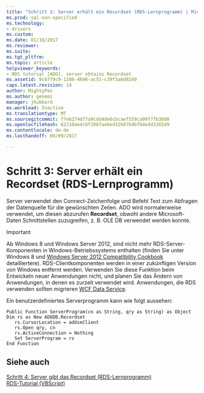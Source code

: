 ```yaml
---
title: "Schritt 3: Server erhält ein Recordset (RDS-Lernprogramm) | Microsoft Docs"
ms.prod: sql-non-specified
ms.technology:
- drivers
ms.custom: 
ms.date: 01/19/2017
ms.reviewer: 
ms.suite: 
ms.tgt_pltfrm: 
ms.topic: article
helpviewer_keywords:
- RDS tutorial [ADO], server obtains Recordset
ms.assetid: 9c6779c9-1208-4696-ac51-c39f3a6d9240
caps.latest.revision: 14
author: MightyPen
ms.author: genemi
manager: jhubbard
ms.workload: Inactive
ms.translationtype: MT
ms.sourcegitcommit: f7e6274d77a9cdd4de6cbcaef559ca99f77b3608
ms.openlocfilehash: 62210ae4cbf206faebed32b87bdbf64edd3265d9
ms.contentlocale: de-de
ms.lasthandoff: 09/09/2017

---
```

# <a name="step-3-server-obtains-a-recordset-rds-tutorial"></a>Schritt 3: Server erhält ein Recordset (RDS-Lernprogramm)
Server verwendet den Connect-Zeichenfolge und Befehl Text zum Abfragen der Datenquelle für die gewünschten Zeilen. ADO wird normalerweise verwendet, um diesen abzurufen **Recordset**, obwohl andere Microsoft-Daten Schnittstellen zuzugreifen, z. B. OLE DB verwendet werden konnte.  
  
> [!IMPORTANT]
>  Ab Windows 8 und Windows Server 2012, sind nicht mehr RDS-Server-Komponenten in Windows-Betriebssystems enthalten (finden Sie unter Windows 8 und [Windows Server 2012 Compatibility Cookbook](https://www.microsoft.com/en-us/download/details.aspx?id=27416) detailliertere). RDS-Clientkomponenten werden in einer zukünftigen Version von Windows entfernt werden. Verwenden Sie diese Funktion beim Entwickeln neuer Anwendungen nicht, und planen Sie das Ändern von Anwendungen, in denen es zurzeit verwendet wird. Anwendungen, die RDS verwenden sollten migrieren [WCF Data Service](http://go.microsoft.com/fwlink/?LinkId=199565).  
  
 Ein benutzerdefiniertes Serverprogramm kann wie folgt aussehen:  
  
```  
Public Function ServerProgram(cn as String, qry as String) as Object  
Dim rs as New ADODB.Recordset  
   rs.CursorLocation = adUseClient  
   rs.Open qry, cn   
   rs.ActiveConnection = Nothing  
   Set ServerProgram = rs  
End Function  
```  
  
## <a name="see-also"></a>Siehe auch  
 [Schritt 4: Server gibt das Recordset (RDS-Lernprogramm)](../../../ado/guide/remote-data-service/step-4-server-returns-the-recordset-rds-tutorial.md)   
 [RDS-Tutorial (VBScript)](../../../ado/guide/remote-data-service/rds-tutorial-vbscript.md)   

